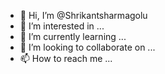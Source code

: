 - 👋 Hi, I’m @Shrikantsharmagolu
- 👀 I’m interested in ...
- 🌱 I’m currently learning ...
- 💞️ I’m looking to collaborate on ...
- 📫 How to reach me ...

<!---
Shrikantsharmagolu/Shrikantsharmagolu is a ✨ special ✨ repository because its `README.md` (this file) appears on your GitHub profile.
You can click the Preview link to take a look at your changes.
--->
